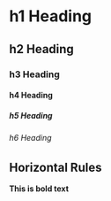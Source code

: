 # h1 Heading
## h2 Heading
### h3 Heading
#### h4 Heading
##### h5 Heading
###### h6 Heading


## Horizontal Rules

**This is bold text**
